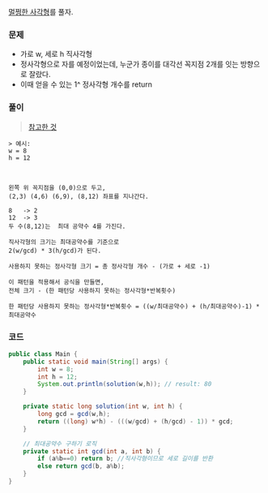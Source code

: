 [멀쩡한 사각형](https://school.programmers.co.kr/learn/courses/30/lessons/62048)를 풀자. <br>

### 문제
+ 가로 w, 세로 h 직사각형
+ 정사각형으로 자를 예정이었는데, 누군가 종이를 대각선 꼭지점 2개를 잇는 방향으로 잘랐다.
+ 이때 얻을 수 있는 1^ 정사각형 개수를 return

### 풀이
> [참고한 것](https://velog.io/@ajufresh/%ED%94%84%EB%A1%9C%EA%B7%B8%EB%9E%98%EB%A8%B8%EC%8A%A4-%EB%A9%80%EC%A9%A1%ED%95%9C-%EC%82%AC%EA%B0%81%ED%98%95-%EB%AC%B8%EC%A0%9C%ED%92%80%EC%9D%B4-Java)
```
> 예시:
w = 8
h = 12



왼쪽 위 꼭지점을 (0,0)으로 두고,
(2,3) (4,6) (6,9), (8,12) 좌표를 지나간다.

8   -> 2
12  -> 3
두 수(8,12)는  최대 공약수 4를 가진다.

직사각형의 크기는 최대공약수를 기준으로
2(w/gcd) * 3(h/gcd)가 된다.

사용하지 못하는 정사각형 크기 = 총 정사각형 개수 - (가로 + 세로 -1)

이 패턴을 적용해서 공식을 만들면,
전체 크기 - (한 패턴당 사용하지 못하는 정사각형*반복횟수)

한 패턴당 사용하지 못하는 정사각형*반복횟수 = ((w/최대공약수) + (h/최대공약수)-1) * 최대공약수
```

### 코드
```java
public class Main {
    public static void main(String[] args) {
        int w = 8;
        int h = 12;
        System.out.println(solution(w,h)); // result: 80
    }

    private static long solution(int w, int h) {
        long gcd = gcd(w,h);
        return ((long) w*h) - (((w/gcd) + (h/gcd) - 1)) * gcd;
    }

    // 최대공약수 구하기 로직
    private static int gcd(int a, int b) {
        if (a%b==0) return b; //직사각형이므로 세로 길이를 반환
        else return gcd(b, a%b);
    }
}
```
